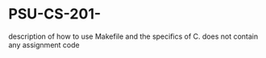 # PSU-CS-201-
description of how to use Makefile and the specifics of C. does not contain any assignment code
